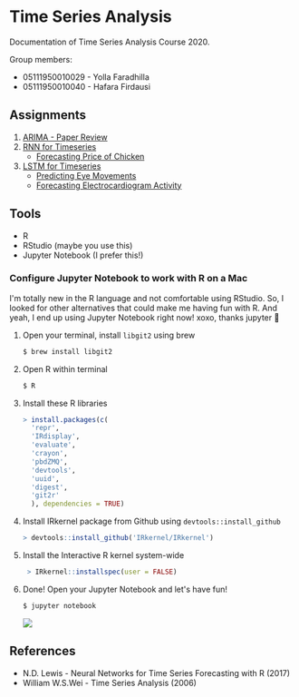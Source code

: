 # Time Series Analysis 

Documentation of Time Series Analysis Course 2020.

Group members:

* 05111950010029 - Yolla Faradhilla
* 05111950010040 - Hafara Firdausi
  

## Assignments
1. [ARIMA - Paper Review]()
2. [RNN for Timeseries](RNN/README.md)
    * [Forecasting Price of Chicken](rnn/chicken.R)
3. [LSTM for Timeseries](LSTM/README.md)
    * [Predicting Eye Movements](LSTM/eyemovements.R)
    * [Forecasting Electrocardiogram Activity](LSTM/ecg.R)

## Tools

* R
* RStudio (maybe you use this)
* Jupyter Notebook (I prefer this!)

### Configure Jupyter Notebook to work with R on a Mac
I'm totally new in the R language and not comfortable using RStudio. So, I looked for other alternatives that could make me having fun with R. And yeah, I end up using Jupyter Notebook right now! xoxo, thanks jupyter :sparkling_heart:

1. Open your terminal, install `libgit2` using brew
    ```bash
    $ brew install libgit2
    ```
2. Open R within terminal
    ```bash
    $ R
    ```
3. Install these R libraries
    ```R
    > install.packages(c(
      'repr',
      'IRdisplay',
      'evaluate',
      'crayon',
      'pbdZMQ',
      'devtools',
      'uuid',
      'digest',
      'git2r'
      ), dependencies = TRUE)
    ```

4. Install IRkernel package from Github using `devtools::install_github`
    ```R
    > devtools::install_github('IRkernel/IRkernel')
    ```
5. Install the Interactive R kernel system-wide
   ```R
    > IRkernel::installspec(user = FALSE)
    ```
6. Done! Open your Jupyter Notebook and let's have fun!
    ```bash
    $ jupyter notebook
    ```
    ![](img/ss1.png)


## References
* N.D. Lewis - Neural Networks for Time Series Forecasting with R (2017)
* William W.S.Wei - Time Series Analysis (2006)
